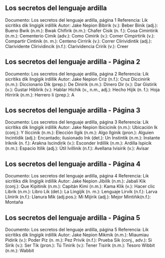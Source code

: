 ## Los secretos del lenguaje ardilla
Documento: Los secretos del lenguaje ardilla, página 1
Referencia: Lik sicritiks dik lingigik irdillik
Autor: Jake Nepion
Bibirik (v.): Beber
Binik (adj.): Bueno
Bwik (n.m.): Bwak
Chifirik (n.m.): Chafer
Cisik (n. f.): Cosa
Cimintirik (n.m.): Cementerio
Cimik (adv.): Como
Cimirik (v.): Comer
Cimpirtirik (v.): Compartir
Cintinik (n. m.): Centeno
Cirririk (v.): Correr
Clirividintik (adj.): Clarividente
Clirividincik (n.f.): Clarividencia
Cririk (v.): Creer

## Los secretos del lenguaje ardilla - Página 2
Documento: Los secretos del lenguaje ardilla, página 2
Referencia: Lik sicritiks dik lingigik irdillik
Autor: Jake Nepion
Criz (n.f.): Cruz
Diccinirik (n.m.): Diccionario
Dik (prep.): De
Dinirik (n.m.): Dinero
Dir (v.): Dar
Gistirik (v.): Gustar
Hiblirik (v.): Hablar
Hichik (v., n.m., adj.): Hecho
Hijik (n. f.): Hoja
Hirririk (n.m.): Herrero
Ii (prep.): A

## Los secretos del lenguaje ardilla - Página 3
Documento: Los secretos del lenguaje ardilla, página 3
Referencia: Lik sicritiks dik lingigik irdillik
Autor: Jake Nepion
Ibicicinik (n.m.): Ubicación
Ik (conj.): Y
Iliccinik (n.m.): Elección
Ilgik (n.m.): Algo
Ilginik (pron.): Alguien
Incintidik (adj.): Encantado; ilusionado
Ink (det.): Un
Instintik (n.m.): Instante
Iriknik (n. f.): Arakna
Iscindirik (v.): Esconder
Irdillik (n.m.): Ardilla
Ispicik (n.m.): Espacio
Itilik (adj.): Útil
Ivillinik (n.f.): Avellana
Ivisirik (v.): Avisar

## Los secretos del lenguaje ardilla - Página 4
Documento: Los secretos del lenguaje ardilla, página 4
Referencia: Lik sicritiks dik lingigik irdillik
Autor: Jake Nepion
Jibilík (n.m.): Jabalí
Kik (conj.): Que
Kipitinik (n.m.): Capitán
Kimi (n.m.): Kama
Klik (v.): Hacer clic
Librik (n.m.): Libro
Lik (det.): La
Lingijik (n. m.): Lenguaje
Lirvik (n.f.): Larva
Llinirik (n.f.): Llanura
Mik (adj.pos.): Mi
Mijirik (adj.): Mejor
Mintiñik(n.f.): Montaña

## Los secretos del lenguaje ardilla - Página 5
Documento: Los secretos del lenguaje ardilla, página 5
Referencia: Lik sicritiks dik lingigik irdillik
Autor: Jake Nepion
Mikmik (n.m.): Miaumiau
Pidirik (v.): Poder
Piz (n. m.): Pez
Privik (n.f.): Prueba
Sik (conj., adv.): Si
Sirik (v.): Ser
Tik (pron.): Tú
Tinirik (v.): Tener
Tisirik (n.m.): Tesoro
Wibbit (n.m.): Wabbit
